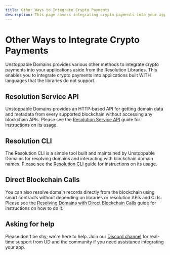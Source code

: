 ```yaml
---
title: Other Ways to Integrate Crypto Payments
description: This page covers integrating crypto payments into your applications aside from the Resolution Libraries.
---
```


# Other Ways to Integrate Crypto Payments

Unstoppable Domains provides various other methods to integrate crypto payments into your applications aside from the Resolution Libraries. This enables you to integrate crypto payments into applications built WITH languages that the libraries do not support.

## Resolution Service API

Unstoppable Domains provides an HTTP-based API for getting domain data and metadata from every supported blockchain without accessing any blockchain APIs. Please see the [Resolution Service API](../developer-toolkit/resolution-service-api/) guide for instructions on its usage.

## Resolution CLI

The Resolution CLI is a simple tool built and maintained by Unstoppable Domains for resolving domains and interacting with blockchain domain names. Please see the [Resolution CLI](../developer-toolkit/resolution-cli/) guide for instructions on its usage.

## Direct Blockchain Calls

You can also resolve domain records directly from the blockchain using smart contracts without depending on libraries or resolution APIs and CLIs. Please see the [Resolving Domains with Direct Blockchain Calls](../developer-toolkit/direct-blockchain-calls/resolve-unstoppable-domain-names/) guide for instructions on how to do it.

## Asking for help

Please don't be shy; we're here to help. Join our [Discord channel](https://discord.gg/b6ZVxSZ9Hn) for real-time support from UD and the community if you need assistance integrating your app.
